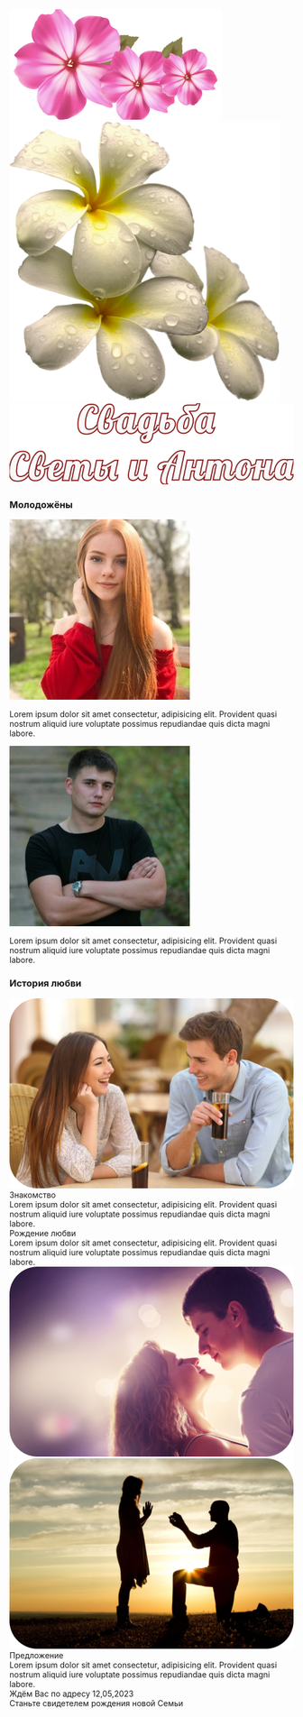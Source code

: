 <!DOCTYPE html>
<html lang="ru">
<head>
   <meta charset="UTF-8">
   <meta http-equiv="X-UA-Compatible" content="IE=edge">
   <meta name="viewport" content="width=device-width, initial-scale=1.0">
   <title>Self 5</title>
   <link rel="stylesheet" href="css/style.css">
   <link rel="stylesheet" href="css/main.css">
   <link rel="stylesheet" href="css/media.css">
</head>
<body>
   <div class="page1 center3">
      <div class="block">
         <img class="img0" src="img/im1.png" alt="some">
      </div>
      <div class="block1">
         <img class="img2" src="img/im2.png" alt="some">
         <img class="img3" src="img/im3.png" alt="some">
      </div>
   </div>
   <div class="page2 page00">
      <h3 class="title title1 center">
         Молодожёны
      </h3>
      <div class="p2 center2">
         <div class="block2">
            <div class="bl2 center2">
               <img class="img5" src="img/im4.png" alt="some">
            </div>
            <p class="text">
               Lorem ipsum dolor sit amet consectetur, adipisicing elit. Provident quasi 
               nostrum aliquid iure voluptate possimus repudiandae quis dicta magni labore.
            </p>
         </div>
         <div class="block3">
            <div class="bl2 center2">
               <img class="img5" src="img/im5.png" alt="some">
            </div>
            <p class="text">
               Lorem ipsum dolor sit amet consectetur, adipisicing elit. Provident quasi 
               nostrum aliquid iure voluptate possimus repudiandae quis dicta magni labore.
            </p>
         </div>
      </div>
   </div>
   <div class="page3 page00">
      <div class="content3">
         <h3 class="title title3">
            История любви
         </h3>
         <div class="columns">
            <div class="columns_row">
               <div class="columns_item">
                  <div class="columns_img">
                     <img src="img/lu1.png" alt="">
                  </div>
                  <div class="columns_text">
                     <div class="c_titlle">
                        Знакомство
                     </div>
                     <div class="c_text">
                        Lorem ipsum dolor sit amet consectetur, adipisicing elit. Provident quasi nostrum 
                     aliquid iure voluptate possimus repudiandae quis dicta magni labore.
                     </div>
                  </div>
               </div>
               <div class="columns_item">
                  <div class="columns_text text30">
                     <div class="c_titlle">
                        Рождение любви
                     </div>
                     <div class="c_text">
                        Lorem ipsum dolor sit amet consectetur, adipisicing elit. Provident quasi nostrum 
                     aliquid iure voluptate possimus repudiandae quis dicta magni labore.
                     </div>
                  </div>
                  <div class="columns_img">
                     <img src="img/lu2.png" alt="">
                  </div>
               </div>
               <div class="columns_item">
                  <div class="columns_img">
                     <img src="img/lu3.png" alt="">
                  </div>
                  <div class="columns_text">
                     <div class="c_titlle">
                        Предложение
                     </div>
                     <div class="c_text">
                        Lorem ipsum dolor sit amet consectetur, adipisicing elit. Provident quasi nostrum 
                     aliquid iure voluptate possimus repudiandae quis dicta magni labore.
                     </div>
                  </div>
               </div>
            </div>
         </div>
      </div>
   </div>
   <div class="page4 page00">
      <div class="content4">
         <div class="title4 title">
            Ждём Вас по адресу
            12,05,2023
         </div> 
         <div class="columns4">
            <div class="column4">
               <div class="map">
                  <script type="text/javascript" charset="utf-8" async 
                  src="https://api-maps.yandex.ru/services/constructor/1.0/js/?um=constructor%3A8f4f900bb08b987a6d439fb246fe57a18b28eb8a344e259398dfabc4c21212ae&amp;width=900&amp;height=500&amp;lang=ru_RU&amp;scroll=true"></script>
               </div>
               <div class="welcome">
                  Станьте свидетелем рождения
                  новой Семьи
               </div>
            </div>
         </div>
      </div>
   </div>
   <script src="js/jquery-1.9.1.min.js"></script>
   <script src="js/main.js"></script>
</body>
</html>
